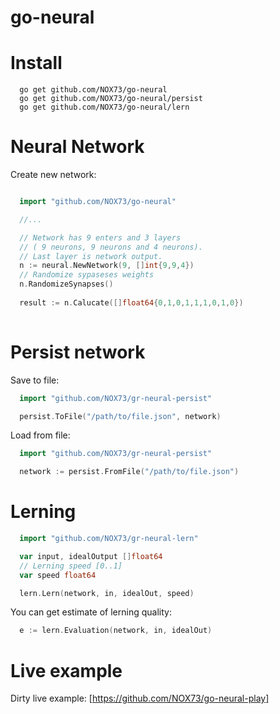 go-neural
==============

# Install

```
  go get github.com/NOX73/go-neural
  go get github.com/NOX73/go-neural/persist
  go get github.com/NOX73/go-neural/lern
```

# Neural Network

Create new network:

```go

  import "github.com/NOX73/go-neural"

  //...

  // Network has 9 enters and 3 layers 
  // ( 9 neurons, 9 neurons and 4 neurons).
  // Last layer is network output.
  n := neural.NewNetwork(9, []int{9,9,4})
  // Randomize sypaseses weights
  n.RandomizeSynapses()
  
  result := n.Calucate([]float64{0,1,0,1,1,1,0,1,0})
  
```

# Persist network

Save to file:

```go
  import "github.com/NOX73/gr-neural-persist"

  persist.ToFile("/path/to/file.json", network)
```

Load from file:

```go
  import "github.com/NOX73/gr-neural-persist"

  network := persist.FromFile("/path/to/file.json")
```

# Lerning

```go
  import "github.com/NOX73/gr-neural-lern"

  var input, idealOutput []float64
  // Lerning speed [0..1]
  var speed float64

  lern.Lern(network, in, idealOut, speed)
```

You can get estimate of lerning quality:

```go
  e := lern.Evaluation(network, in, idealOut)
```

# Live example

Dirty live example: [https://github.com/NOX73/go-neural-play]

